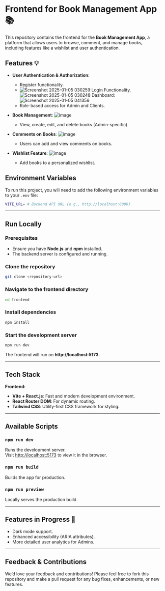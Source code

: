 
# Frontend for Book Management App 📚

This repository contains the frontend for the **Book Management App**, a platform that allows users to browse, comment, and manage books, including features like a wishlist and user authentication.

## Features 💡

- **User Authentication & Authorization**: 
  - Register functionality.
  - ![Screenshot 2025-01-05 030259](https://github.com/user-attachments/assets/27148e58-50a2-4b68-87a9-08020ffdc41a)
Login Functionality.
![Screenshot 2025-01-05 030248](https://github.com/user-attachments/assets/dce05c97-4b3a-411b-9b1b-1d3568a96440)
Dashboard: ![Screenshot 2025-01-05 041356](https://github.com/user-attachments/assets/47511ea9-6bb5-4fc7-bb4e-e40bceee092d)
  - Role-based access for Admin and Clients.
- **Book Management**: ![image](https://github.com/user-attachments/assets/09b1dfeb-cb32-43ae-ba99-85046e468bd1)

  - View, create, edit, and delete books (Admin-specific).

- **Comments on Books**: ![image](https://github.com/user-attachments/assets/dc52022e-ec8e-4286-ad07-25850869ce76)

  - Users can add and view comments on books.
- **Wishlist Feature**: ![image](https://github.com/user-attachments/assets/471c496c-2200-4b4e-ba51-5e5e85beb6fb)

  - Add books to a personalized wishlist.

## Environment Variables

To run this project, you will need to add the following environment variables to your `.env` file:

```bash
VITE_URL= # Backend API URL (e.g., http://localhost:8000)
```

---

## Run Locally

### Prerequisites
- Ensure you have **Node.js** and **npm** installed.
- The backend server is configured and running.

### Clone the repository

```bash
git clone <repository-url>
```

### Navigate to the frontend directory

```bash
cd frontend
```

### Install dependencies

```bash
npm install
```

### Start the development server

```bash
npm run dev
```

The frontend will run on **http://localhost:5173**.

---

## Tech Stack

**Frontend:**
- **Vite + React.js**: Fast and modern development environment.
- **React Router DOM**: For dynamic routing.
- **Tailwind CSS**: Utility-first CSS framework for styling.

---

## Available Scripts

### `npm run dev`
Runs the development server.  
Visit [http://localhost:5173](http://localhost:5173) to view it in the browser.

### `npm run build`
Builds the app for production.

### `npm run preview`
Locally serves the production build.

---

## Features in Progress 🚧
- Dark mode support.
- Enhanced accessibility (ARIA attributes).
- More detailed user analytics for Admins.

---

## Feedback & Contributions

We’d love your feedback and contributions! Please feel free to fork this repository and make a pull request for any bug fixes, enhancements, or new features.
